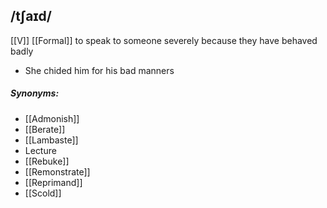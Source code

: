 ## /tʃaɪd/ 
[[V]] [[Formal]]
to speak to someone severely because they have behaved badly

- She chided him for his bad manners

##### Synonyms:
- [[Admonish]]
- [[Berate]]
- [[Lambaste]]
- Lecture
- [[Rebuke]]
- [[Remonstrate]]
- [[Reprimand]]
- [[Scold]]

